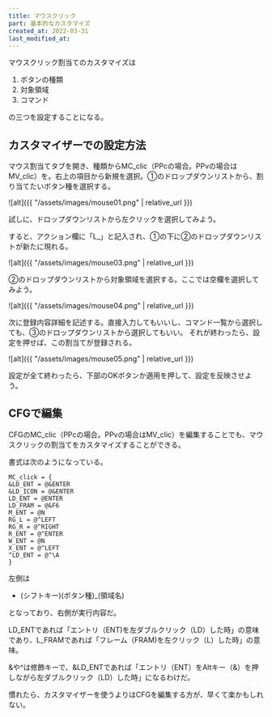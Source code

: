 ```yaml
---
title: マウスクリック
part: 基本的なカスタマイズ
created_at: 2022-03-31
last_modified_at: 
---
```

マウスクリック割当てのカスタマイズは

1. ボタンの種類
1. 対象領域
1. コマンド

の三つを設定することになる。

## カスタマイザーでの設定方法

マウス割当てタブを開き、種類からMC_clic（PPcの場合。PPvの場合はMV_clic）を。右上の項目から新規を選択。①のドロップダウンリストから、割り当てたいボタン種を選択する。

![alt]({{ "/assets/images/mouse01.png" | relative_url }})

試しに、ドロップダウンリストから左クリックを選択してみよう。

すると、アクション欄に「L_」と記入され、①の下に②のドロップダウンリストが新たに現れる。

![alt]({{ "/assets/images/mouse03.png" | relative_url }})

②のドロップダウンリストから対象領域を選択する。ここでは空欄を選択してみよう。

![alt]({{ "/assets/images/mouse04.png" | relative_url }})

次に登録内容詳細を記述する。直接入力してもいいし、コマンド一覧から選択しても、③のドロップダウンリストから選択してもいい。
それが終わったら、設定を押せば、この割当てが登録される。

![alt]({{ "/assets/images/mouse05.png" | relative_url }})

設定が全て終わったら、下部のOKボタンか適用を押して、設定を反映させよう。


## CFGで編集

CFGのMC_clic（PPcの場合。PPvの場合はMV_clic）を編集することでも、マウスクリックの割当てをカスタマイズすることができる。

書式は次のようになっている。

```text
MC_click = {
&LD_ENT = @&ENTER
&LD_ICON = @&ENTER
LD_ENT = @ENTER
LD_FRAM = @&F6
M_ENT = @N
RG_L = @^LEFT
RG_R = @^RIGHT
R_ENT = @^ENTER
W_ENT = @N
X_ENT = @^LEFT
^LD_ENT = @^\A
}
```

左側は

- (シフトキー)(ボタン種)_(領域名)

となっており、右側が実行内容だ。

LD_ENTであれば「エントリ（ENT)を左ダブルクリック（LD）した時」の意味であり、L_FRAMであれば「フレーム（FRAM)を左クリック（L）した時」の意味。

&や^は修飾キーで、&LD_ENTであれば「エントリ（ENT）をAltキー（&）を押しながら左ダブルクリック（LD）した時」になるわけだ。

慣れたら、カスタマイザーを使うよりはCFGを編集する方が、早くて楽かもしれない。

